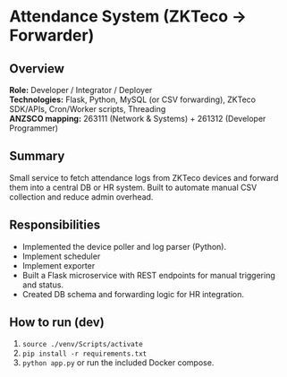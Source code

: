 # Attendance System (ZKTeco → Forwarder)

## Overview
**Role:** Developer / Integrator / Deployer  
**Technologies:** Flask, Python, MySQL (or CSV forwarding), ZKTeco SDK/APIs, Cron/Worker scripts, Threading  
**ANZSCO mapping:** 263111 (Network & Systems) + 261312 (Developer Programmer)

## Summary
Small service to fetch attendance logs from ZKTeco devices and forward them into a central DB or HR system. Built to automate manual CSV collection and reduce admin overhead.

## Responsibilities
- Implemented the device poller and log parser (Python).
- Implement scheduler
- Implement exporter 
- Built a Flask microservice with REST endpoints for manual triggering and status.  
- Created DB schema and forwarding logic for HR integration.

## How to run (dev)
1. `source ./venv/Scripts/activate`  
2. `pip install -r requirements.txt`  
3. `python app.py` or run the included Docker compose.


